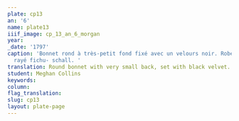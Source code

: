 ```yaml
---
plate: cp13
an: '6'
name: plate13
iiif_image: cp_13_an_6_morgan
year: 
_date: '1797'
caption: 'Bonnet rond à très-petit fond fixé avec un velours noir. Robe de peckini
  rayé fichu- schall. '
translation: Round bonnet with very small back, set with black velvet. Peckini (?) striped dress, small kerchief (or fichu).
student: Meghan Collins
keywords: 
column: 
flag_translation: 
slug: cp13
layout: plate-page
---
```

